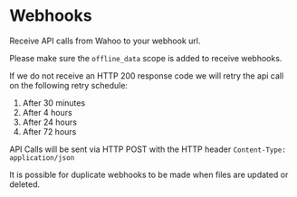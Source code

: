 # Webhooks

Receive API calls from Wahoo to your webhook url.

Please make sure the `offline_data` scope is added to receive webhooks.

If we do not receive an HTTP 200 response code we will retry the api call on the following retry schedule:
    
1. After 30 minutes
2. After 4 hours
3. After 24 hours
4. After 72 hours

API Calls will be sent via HTTP POST with the HTTP header `Content-Type: application/json`

It is possible for duplicate webhooks to be made when files are updated or deleted.
